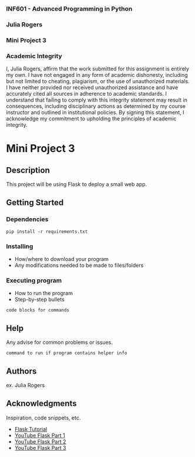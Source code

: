 ### INF601 - Advanced Programming in Python
### Julia Rogers
### Mini Project 3

### Academic Integrity

I, Julia Rogers, affirm that the work submitted for this assignment
is entirely my own. I have not engaged in any form of academic dishonesty,
including but not limited to cheating, plagiarism, or the use of
unauthorized materials. I have neither provided nor received unauthorized
assistance and have accurately cited all sources in adherence to academic
standards. I understand that failing to comply with this integrity
statement may result in consequences, including disciplinary actions as
determined by my course instructor and outlined in institutional policies.
By signing this statement, I acknowledge my commitment to upholding the
principles of academic integrity.

# Mini Project 3

## Description

This project will be using Flask to deploy a small web app.

## Getting Started

### Dependencies

```
pip install -r requirements.txt
```

### Installing

* How/where to download your program
* Any modifications needed to be made to files/folders

### Executing program

* How to run the program
* Step-by-step bullets
```
code blocks for commands
```

## Help

Any advise for common problems or issues.
```
command to run if program contains helper info
```

## Authors

ex. Julia Rogers

## Acknowledgments

Inspiration, code snippets, etc.
* [Flask Tutorial](https://flask.palletsprojects.com/en/stable/tutorial/)
* [YouTube Flask Part 1](https://www.youtube.com/watch?v=Yry14DldSvs)
* [YouTube Flask Part 2](https://www.youtube.com/watch?v=ueZepb0qFvA)
* [YouTube Flask Part 3](https://www.youtube.com/watch?v=WuT-bi6ctjc)